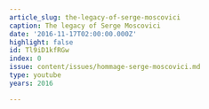 ```yaml
---
article_slug: the-legacy-of-serge-moscovici
caption: The legacy of Serge Moscovici
date: '2016-11-17T02:00:00.000Z'
highlight: false
id: Tl9iD1kfRGw
index: 0
issue: content/issues/hommage-serge-moscovici.md
type: youtube
years: 2016

---
```

